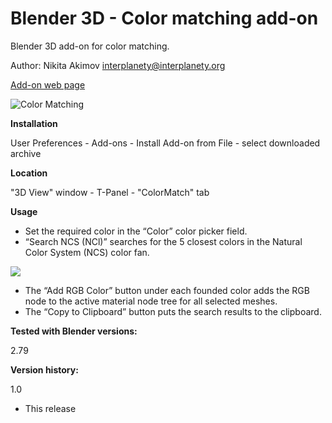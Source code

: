 # Blender 3D - Color matching add-on
Blender 3D add-on for color matching.

Author: Nikita Akimov interplanety@interplanety.org

<a href="https://b3d.interplanety.org/en/blender-add-on-color-matching/">Add-on web page</a>

<img src="https://b3d.interplanety.org/wp-content/upload_content/2018/04/00-400x200.png" title="Color Matching">

**Installation**

User Preferences - Add-ons - Install Add-on from File - select downloaded archive

**Location**

"3D View" window - T-Panel - "ColorMatch" tab

**Usage**

- Set the required color in the “Color” color picker field.
- “Search NCS (NCl)” searches for the 5 closest colors in the Natural Color System (NCS) color fan.

<img src="https://b3d.interplanety.org/wp-content/upload_content/2018/04/01-400x212.png">

- The “Add RGB Color” button under each founded color adds the RGB node to the active material node tree for all selected meshes.
- The “Copy to Clipboard” button puts the search results to the clipboard.

**Tested with Blender versions:**

2.79

**Version history:**

1.0
- This release
